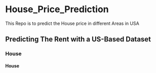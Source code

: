 # House_Price_Prediction
This Repo is to predict the House price in different Areas in USA

## Predicting The Rent with a US-Based Dataset

### House
#### House
